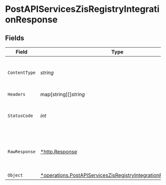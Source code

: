 # PostAPIServicesZisRegistryIntegrationResponse


## Fields

| Field                                                                                                                                                | Type                                                                                                                                                 | Required                                                                                                                                             | Description                                                                                                                                          |
| ---------------------------------------------------------------------------------------------------------------------------------------------------- | ---------------------------------------------------------------------------------------------------------------------------------------------------- | ---------------------------------------------------------------------------------------------------------------------------------------------------- | ---------------------------------------------------------------------------------------------------------------------------------------------------- |
| `ContentType`                                                                                                                                        | *string*                                                                                                                                             | :heavy_check_mark:                                                                                                                                   | HTTP response content type for this operation                                                                                                        |
| `Headers`                                                                                                                                            | map[string][]*string*                                                                                                                                | :heavy_check_mark:                                                                                                                                   | N/A                                                                                                                                                  |
| `StatusCode`                                                                                                                                         | *int*                                                                                                                                                | :heavy_check_mark:                                                                                                                                   | HTTP response status code for this operation                                                                                                         |
| `RawResponse`                                                                                                                                        | [*http.Response](https://pkg.go.dev/net/http#Response)                                                                                               | :heavy_check_mark:                                                                                                                                   | Raw HTTP response; suitable for custom response parsing                                                                                              |
| `Object`                                                                                                                                             | [*operations.PostAPIServicesZisRegistryIntegrationResponseBody](../../../pkg/models/operations/postapiserviceszisregistryintegrationresponsebody.md) | :heavy_minus_sign:                                                                                                                                   | OK                                                                                                                                                   |